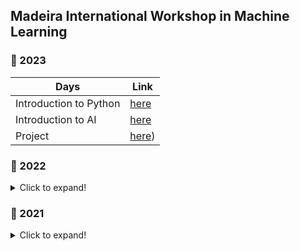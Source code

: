 ## Madeira International Workshop in Machine Learning

### 📌 2023

| Days                   | Link                                                                                     |
| ---------------------- | ---------------------------------------------------------------------------------------- |
| Introduction to Python | [here](https://github.com/Madeira-International-Workshop-in-ML/2023-introduction-python) |
| Introduction to AI     | [here](https://github.com/Madeira-International-Workshop-in-ML/2023_introduction_to_ai) |
| Project                | [here](https://github.com/Madeira-International-Workshop-in-ML/2023_project)) |

### 📌 2022

<details>
  <summary>Click to expand!</summary>

| Days        | Link                                                                       |
| ----------- | -------------------------------------------------------------------------- |
| Day 1       | [here](https://github.com/Madeira-International-Workshop-in-ML/2022_day_1) |
| Day 2       | [here](https://github.com/Madeira-International-Workshop-in-ML/2022_day_2) |
| Company day | [here](https://github.com/Madeira-International-Workshop-in-ML/2022_cd)    |
| Day 4       | [here](https://github.com/Madeira-International-Workshop-in-ML/2022_day_3) |
| Day 5       | [here](https://github.com/Madeira-International-Workshop-in-ML/2022_day_5) |

</details>

### 📌 2021

<details>
  <summary>Click to expand!</summary>

| Days  | Link                                                                       |
|-------|----------------------------------------------------------------------------|
| Day 1 | [here](https://github.com/Madeira-International-Workshop-in-ML/2021_day_1) |
| Day 2 | [here](https://github.com/Madeira-International-Workshop-in-ML/2021_day_2) |
| Day 3 | [here](https://github.com/Madeira-International-Workshop-in-ML/2021_day_3) |
| Day 4 | [here](https://github.com/Madeira-International-Workshop-in-ML/2021_day_4) |

</details>

